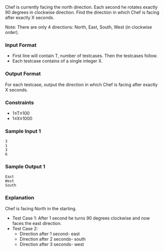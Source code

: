 Chef is currently facing the north direction. Each second he rotates exactly 90 degrees in clockwise direction. Find the direction in which Chef is facing after exactly X seconds.

Note: There are only 4 directions: North, East, South, West (in clockwise order).

### Input Format
* First line will contain T, number of testcases. Then the testcases follow.
* Each testcase contains of a single integer X.
### Output Format
For each testcase, output the direction in which Chef is facing after exactly X seconds.

### Constraints
* 1≤T≤100
* 1≤X≤1000

### Sample Input 1 
    3
    1
    3
    6
### Sample Output 1 
    East
    West
    South

### Explanation
Chef is facing North in the starting.
* Test Case 1: After 1 second he turns 90 degrees clockwise and now faces the east direction.
* Test Case 2: 
  * Direction after 1 second- east
  * Direction after 2 seconds- south
  * Direction after 3 seconds- west
